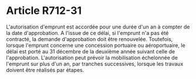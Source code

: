 # Article R712-31

L'autorisation d'emprunt est accordée pour une durée d'un an à compter de la date d'approbation. A l'issue de ce délai, si l'emprunt n'a pas été contracté, la demande d'approbation doit être renouvelée. Toutefois, lorsque l'emprunt concerne une concession portuaire ou aéroportuaire, le délai est porté au 31 décembre de la deuxième année suivant celle de l'approbation.   L'autorisation peut prévoir la mobilisation échelonnée de l'emprunt sur plus d'un an, par tranches successives, lorsque les travaux doivent être réalisés par étapes.